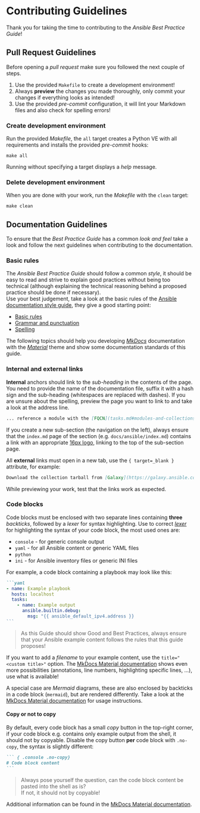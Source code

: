 # Contributing Guidelines

Thank you for taking the time to contributing to the *Ansible Best Practice Guide*!

## Pull Request Guidelines

Before opening a *pull request* make sure you followed the next couple of steps.

1. Use the provided `Makefile` to create a development environment!
2. Always **preview** the changes you made thoroughly, only commit your changes if everything looks as intended!
3. Use the provided *pre-commit* configuration, it will lint your Markdown files and also check for spelling errors!

### Create development environment

Run the provided *Makefile*, the `all` target creates a Python VE with all requirements and installs the provided *pre-commit* hooks:

```console
make all
```

Running without specifying a target displays a *help* message.

### Delete development environment

When you are done with your work, run the *Makefile* with the `clean` target:

```console
make clean
```

## Documentation Guidelines

To ensure that the *Best Practice Guide* has a common *look and feel* take a look and follow the next guidelines when contributing to the documentation.

### Basic rules

The *Ansible Best Practice Guide* should follow a common *style*, it should be easy to read and strive to explain good practices without being too technical (although explaining the technical reasoning behind a proposed practice should be done if necessary).  
Use your best judgement, take a look at the basic rules of the [Ansible documentation style guide](https://docs.ansible.com/ansible/latest/dev_guide/style_guide/index.html#style-guide), they give a good starting point:

* [Basic rules](https://docs.ansible.com/ansible/latest/dev_guide/style_guide/basic_rules.html)
* [Grammar and punctuation](https://docs.ansible.com/ansible/latest/dev_guide/style_guide/grammar_punctuation.html)
* [Spelling](https://docs.ansible.com/ansible/latest/dev_guide/style_guide/spelling_word_choice.html)

The following topics should help you developing [*MkDocs*](https://www.mkdocs.org/) documentation with the [*Material*](https://squidfunk.github.io/mkdocs-material/) theme and show some documentation standards of this guide.

### Internal and external links

**Internal** anchors should link to the *sub-heading* in the contents of the page. You need to provide the name of the documentation file, suffix it with a hash sign and the sub-heading (whitespaces are replaced with dashes). If you are unsure about the spelling, preview the page you want to link to and take a look at the address line.

```markdown
... reference a module with the [FQCN](tasks.md#modules-and-collections)
```

If you create a new sub-section (the navigation on the left), always ensure that the `index.md` page of the section (e.g. `docs/ansible/index.md`) contains a link with an appropriate [16px logo](https://primer.style/design/foundations/icons), linking to the top of the sub-section page.

All **external** links must open in a new tab, use the `{ target=_blank }` attribute, for example:

```markdown
Download the collection tarball from [Galaxy](https://galaxy.ansible.com/){ target=_blank } for offline use.
```

While previewing your work, test that the links work as expected.

### Code blocks

Code blocks must be enclosed with two separate lines containing **three** *backticks*, followed by a *lexer* for syntax highlighting.
Use to correct [*lexer*](https://pygments.org/docs/lexers/) for highlighting the syntax of your code block, the most used ones are:

* `console` - for generic console output
* `yaml` - for all Ansible content or generic YAML files
* `python`
* `ini` - for Ansible inventory files or generic INI files

For example, a code block containing a playbook may look like this:

````markdown
```yaml
- name: Example playbook
  hosts: localhost
  tasks:
    - name: Example output
      ansible.builtin.debug:
        msg: "{{ ansible_default_ipv4.address }}
```
````

> As this Guide should show Good and Best Practices, always ensure that your Ansible example content follows the rules that this guide proposes!

If you want to add a *filename* to your example content, use the `title="<custom title>"` option. The [MkDocs Material documentation](https://squidfunk.github.io/mkdocs-material/reference/code-blocks/#usage) shows even more possibilities (annotations, line numbers, highlighting specific lines, ...), use what is available!

A special case are *Mermaid* diagrams, these are also enclosed by backticks in a code block (`mermaid`), but are rendered differently.
Take a look at the [MkDocs Material documentation](https://squidfunk.github.io/mkdocs-material/reference/diagrams/#usage) for usage instructions.

#### Copy or not to copy

By default, every code block has a small *copy* button in the top-right corner, if your code block e.g. contains only example output from the shell, it should not by copyable. Disable the copy button **per** code block with `.no-copy`, the syntax is slightly different:

````markdown
``` { .console .no-copy}
# Code block content
```
````

> Always pose yourself the question, can the code block content be pasted into the shell as is?  
> If not, it should not by copyable!

Additional information can be found in the [MkDocs Material documentation](https://squidfunk.github.io/mkdocs-material/reference/code-blocks/#code-copy-button).
